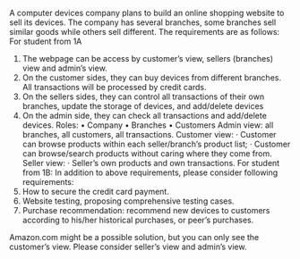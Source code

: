 A computer devices company plans to build an online shopping website to sell its devices. The company has several branches, some branches sell similar goods while others sell different. The requirements are as follows:
For student from 1A
1.	The webpage can be access by customer’s view, sellers (branches) view and admin’s view. 
2.	On the customer sides, they can buy devices from different branches. All transactions will be processed by credit cards. 
3.	On the sellers sides, they can control all transactions of their own branches, update the storage of devices, and add/delete devices 
4.	On the admin side, they can check all transactions and add/delete devices. 
Roles:
•	Company
•	Branches
•	Customers
Admin view: all branches, all customers, all transactions.
Customer view:
·	Customer can browse products within each seller/branch’s product list;
·	Customer can browse/search products without caring where they come from.
Seller view:
·	 Seller’s own products and own transactions.
For student from 1B: 
In addition to above requirements, please consider following requirements:
5.	How to secure the credit card payment. 
6.	Website testing, proposing comprehensive testing cases. 
7.	Purchase recommendation: recommend new devices to customers according to his/her historical purchases, or peer’s purchases. 

Amazon.com might be a possible solution, but you can only see the customer’s view. Please consider seller’s view and admin’s view. 
